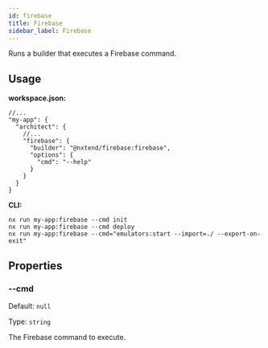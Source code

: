 ```yaml
---
id: firebase
title: Firebase
sidebar_label: Firebase
---
```


Runs a builder that executes a Firebase command.

## Usage

**workspace.json:**

```
//...
"my-app": {
  "architect": {
    //...
    "firebase": {
      "builder": "@nxtend/firebase:firebase",
      "options": {
        "cmd": "--help"
      }
    }
  }
}
```

**CLI:**

```
nx run my-app:firebase --cmd init
nx run my-app:firebase --cmd deploy
nx run my-app:firebase --cmd="emulators:start --import=./ --export-on-exit"
```

## Properties

### --cmd

Default: `null`

Type: `string`

The Firebase command to execute.
